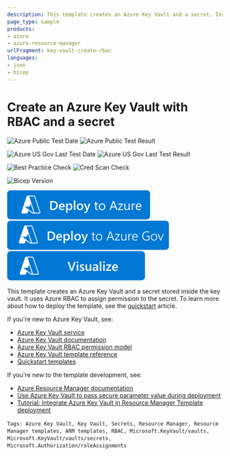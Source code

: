```yaml
---
description: This template creates an Azure Key Vault and a secret. Instead of relying on access policies, it leverages Azure RBAC to manage authorization on secrets
page_type: sample
products:
- azure
- azure-resource-manager
urlFragment: key-vault-create-rbac
languages:
- json
- bicep
---
```

# Create an Azure Key Vault with RBAC and a secret

![Azure Public Test Date](https://azurequickstartsservice.blob.core.windows.net/badges/quickstarts/microsoft.keyvault/key-vault-create-rbac/PublicLastTestDate.svg)
![Azure Public Test Result](https://azurequickstartsservice.blob.core.windows.net/badges/quickstarts/microsoft.keyvault/key-vault-create-rbac/PublicDeployment.svg)

![Azure US Gov Last Test Date](https://azurequickstartsservice.blob.core.windows.net/badges/quickstarts/microsoft.keyvault/key-vault-create-rbac/FairfaxLastTestDate.svg)
![Azure US Gov Last Test Result](https://azurequickstartsservice.blob.core.windows.net/badges/quickstarts/microsoft.keyvault/key-vault-create-rbac/FairfaxDeployment.svg)

![Best Practice Check](https://azurequickstartsservice.blob.core.windows.net/badges/quickstarts/microsoft.keyvault/key-vault-create-rbac/BestPracticeResult.svg)
![Cred Scan Check](https://azurequickstartsservice.blob.core.windows.net/badges/quickstarts/microsoft.keyvault/key-vault-create-rbac/CredScanResult.svg)

![Bicep Version](https://azurequickstartsservice.blob.core.windows.net/badges/quickstarts/microsoft.keyvault/key-vault-create-rbac/BicepVersion.svg)

[![Deploy To Azure](https://raw.githubusercontent.com/Azure/azure-quickstart-templates/master/1-CONTRIBUTION-GUIDE/images/deploytoazure.svg?sanitize=true)](https://portal.azure.com/#create/Microsoft.Template/uri/https%3A%2F%2Fraw.githubusercontent.com%2FAzure%2Fazure-quickstart-templates%2Fmaster%2Fquickstarts%2Fmicrosoft.keyvault%2Fkey-vault-create-rbac%2Fazuredeploy.json)
[![Deploy To Azure US Gov](https://raw.githubusercontent.com/Azure/azure-quickstart-templates/master/1-CONTRIBUTION-GUIDE/images/deploytoazuregov.svg?sanitize=true)](https://portal.azure.us/#create/Microsoft.Template/uri/https%3A%2F%2Fraw.githubusercontent.com%2FAzure%2Fazure-quickstart-templates%2Fmaster%2Fquickstarts%2Fmicrosoft.keyvault%2Fkey-vault-create-rbac%2Fazuredeploy.json)
[![Visualize](https://raw.githubusercontent.com/Azure/azure-quickstart-templates/master/1-CONTRIBUTION-GUIDE/images/visualizebutton.svg?sanitize=true)](http://armviz.io/#/?load=https%3A%2F%2Fraw.githubusercontent.com%2FAzure%2Fazure-quickstart-templates%2Fmaster%2Fquickstarts%2Fmicrosoft.keyvault%2Fkey-vault-create-rbac%2Fazuredeploy.json)

This template creates an Azure Key Vault and a secret stored inside the key vault. It uses Azure RBAC to assign permission to the secret. To learn more about how to deploy the template, see the [quickstart](https://learn.microsoft.com/azure/key-vault/secrets/quick-create-template) article.

If you're new to Azure Key Vault, see:

- [Azure Key Vault service](https://azure.microsoft.com/services/key-vault/)
- [Azure Key Vault documentation](https://learn.microsoft.com/azure/key-vault/)
- [Azure Key Vault RBAC permission model](https://learn.microsoft.com/azure/key-vault/general/rbac-guide)
- [Azure Key Vault template reference](https://learn.microsoft.com/azure/templates/microsoft.keyvault/allversions)
- [Quickstart templates](https://azure.microsoft.com/resources/templates/?resourceType=Microsoft.Keyvault)

If you're new to the template development, see:

- [Azure Resource Manager documentation](https://learn.microsoft.com/azure/azure-resource-manager/)
- [Use Azure Key Vault to pass secure parameter value during deployment](https://learn.microsoft.com/azure/azure-resource-manager/resource-manager-keyvault-parameter)
- [Tutorial: Integrate Azure Key Vault in Resource Manager Template deployment](https://learn.microsoft.com/azure/azure-resource-manager/resource-manager-tutorial-use-key-vault)

`Tags: Azure Key Vault, Key Vault, Secrets, Resource Manager, Resource Manager templates, ARM templates, RBAC, Microsoft.KeyVault/vaults, Microsoft.KeyVault/vaults/secrets, Microsoft.Authorization/roleAssignments`

